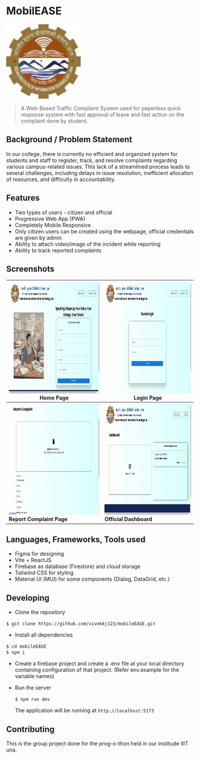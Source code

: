# MobilEASE

<img src="./public/apple-touch-icon.png" alt="logo" width=200 height=200>


> A Web-Based Traffic Complaint System used for paperless quick response system with fast approval of leave and fast action on the complaint done by student.
## Background / Problem Statement

In our college, there is currently no efficient and organized system for students and staff to register, track, and resolve complaints regarding various campus-related issues. This lack of a streamlined process leads to several challenges, including delays in issue resolution, inefficient allocation of resources, and difficulty in accountability.

## Features

- Two types of users - citizen and official
- Progressive Web App (PWA)
- Completely Mobile Responsive
- Only citizen users can be created using the webpage, official credentials are given by admin
- Ability to attach video/image of the incident while reporting
- Ability to track reported complaints

## Screenshots

| <img src="./public/homepage.jpg"  width=300 height=300> Home Page   | <img src="./public/login.jpg" width=300 height=300> **Login Page**    |
| ------------------------------------------------------------------- | -------------------------------------------------------------- |
| <div ><img src="./public/reporting dashboard.jpg" alt="complaint" width=300 height=300 style="display:inline-block"> **Report Complaint Page**|<img src="./public/student dashboard.jpg" alt="dashboard" width=300 height=300 style="display:inline-block"> **Official Dashboard** |</div>

## Languages, Frameworks, Tools used

- Figma for designing
- Vite + ReactJS
- Firebase as database (Firestore) and cloud storage
- Tailwind CSS for styling
- Material UI (MUI) for some components (Dialog, DataGrid, etc.)

## Developing

- Clone the repository
```shell
$ git clone https://github.com/vivekkj123/mobileEASE.git
```
- Install all dependencies

```shell
$ cd mobileEASE
$ npm i
```
- Create a firebase project and create a .env file at your local directory containing configuration of that project.
(Refer env.example for the variable names)

- Run the server
    ```shell
    $ npm run dev
    ```

    The application will be running at `http://localhost:5173`

## Contributing

This is the group project done for the prog-o-thon held in our institude IIIT una.

